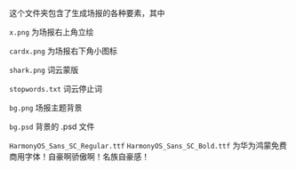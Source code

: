 这个文件夹包含了生成场报的各种要素，其中

`x.png` 为场报右上角立绘

`cardx.png` 为场报右下角小图标

`shark.png` 词云蒙版

`stopwords.txt` 词云停止词

`bg.png` 场报主题背景

`bg.psd` 背景的 .psd 文件

`HarmonyOS_Sans_SC_Regular.ttf` `HarmonyOS_Sans_SC_Bold.ttf` 为华为鸿蒙免费商用字体！自豪啊骄傲啊！名族自豪感！